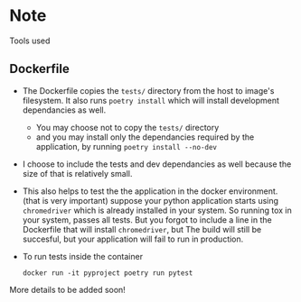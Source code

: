 # Note

Tools used

## Dockerfile

- The Dockerfile copies the `tests/` directory from the host to image's filesystem.
It also runs `poetry install` which will install development dependancies as well.
  - You may choose not to copy the `tests/` directory
  - and you may install only the dependancies required by the application,
    by running `poetry install --no-dev`
- I choose to include the tests and dev dependancies as well because the size of
that is relatively small.
- This also helps to test the the application in the docker environment.
(that is very important)
suppose your python application starts using `chromedriver`
which is already installed in your system. So running tox in your system,
passes all tests.
But you forgot to include a line in the Dockerfile that will install `chromedriver`,
but The build will still be succesful, but your application will fail to run in production.

- To run tests inside the container

  ```shell
  docker run -it pyproject poetry run pytest
  ```

More details to be added soon!
